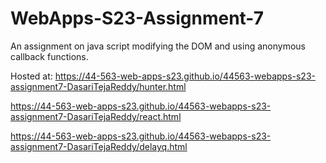 # WebApps-S23-Assignment-7
An assignment on java script modifying the DOM and using anonymous callback functions.

Hosted at:
https://44-563-web-apps-s23.github.io/44563-webapps-s23-assignment7-DasariTejaReddy/hunter.html

https://44-563-web-apps-s23.github.io/44563-webapps-s23-assignment7-DasariTejaReddy/react.html

https://44-563-web-apps-s23.github.io/44563-webapps-s23-assignment7-DasariTejaReddy/delayq.html

